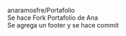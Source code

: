 anaramosfre/Portafolio
<br>
Se hace Fork Portafolio de Ana
<br>
Se agrega un footer y se hace commit
